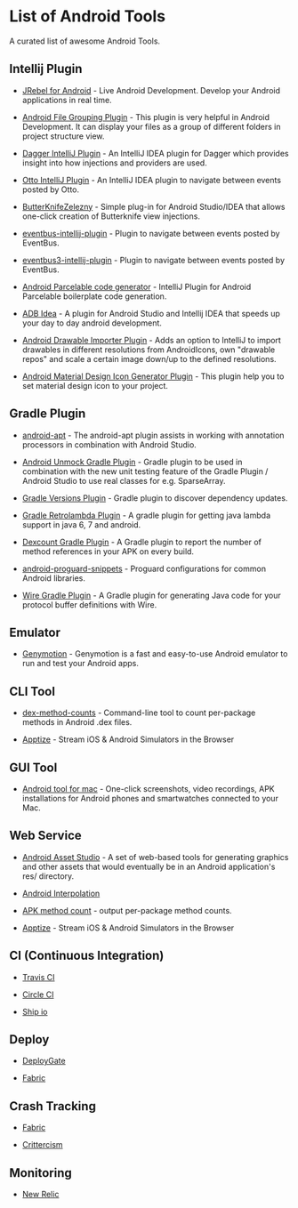 # List of Android Tools
A curated list of awesome Android Tools.



## Intellij Plugin
- [JRebel for Android](http://zeroturnaround.com/software/jrebel-for-android/) - Live Android Development. Develop your Android applications in real time.

- [Android File Grouping Plugin](https://github.com/dmytrodanylyk/folding-plugin) - This plugin is very helpful in Android Development. It can display your files as a group of different folders in project structure view.

- [Dagger IntelliJ Plugin](https://github.com/square/dagger-intellij-plugin) - An IntelliJ IDEA plugin for Dagger which provides insight into how injections and providers are used.

- [Otto IntelliJ Plugin](https://github.com/square/otto-intellij-plugin) - An IntelliJ IDEA plugin to navigate between events posted by Otto.

- [ButterKnifeZelezny](https://github.com/avast/android-butterknife-zelezny) - Simple plug-in for Android Studio/IDEA that allows one-click creation of Butterknife view injections.

- [eventbus-intellij-plugin](https://github.com/kgmyshin/eventbus-intellij-plugin) - Plugin to navigate between events posted by EventBus.

- [eventbus3-intellij-plugin](https://github.com/kgmyshin/eventbus3-intellij-plugin) - Plugin to navigate between events posted by EventBus.

- [Android Parcelable code generator](https://github.com/mcharmas/android-parcelable-intellij-plugin) - IntelliJ Plugin for Android Parcelable boilerplate code generation.

- [ADB Idea](https://github.com/pbreault/adb-idea) - A plugin for Android Studio and Intellij IDEA that speeds up your day to day android development.

- [Android Drawable Importer Plugin](https://github.com/winterDroid/android-drawable-importer-intellij-plugin) - Adds an option to IntelliJ to import drawables in different resolutions from AndroidIcons, own "drawable repos" and scale a certain image down/up to the defined resolutions.

- [Android Material Design Icon Generator Plugin](https://github.com/konifar/android-material-design-icon-generator-plugin) - This plugin help you to set material design icon to your project.

## Gradle Plugin
- [android-apt](https://bitbucket.org/hvisser/android-apt) - The android-apt plugin assists in working with annotation processors in combination with Android Studio.

- [Android Unmock Gradle Plugin](https://github.com/bjoernQ/unmock-plugin) - Gradle plugin to be used in combination with the new unit testing feature of the Gradle Plugin / Android Studio to use real classes for e.g. SparseArray.

- [Gradle Versions Plugin](https://github.com/ben-manes/gradle-versions-plugin) - Gradle plugin to discover dependency updates.

- [Gradle Retrolambda Plugin](https://github.com/evant/gradle-retrolambda) - A gradle plugin for getting java lambda support in java 6, 7 and android.

- [Dexcount Gradle Plugin](https://github.com/KeepSafe/dexcount-gradle-plugin) - A Gradle plugin to report the number of method references in your APK on every build.

- [android-proguard-snippets](https://github.com/krschultz/android-proguard-snippets) - Proguard configurations for common Android libraries.

- [Wire Gradle Plugin](https://github.com/square/wire-gradle-plugin) - A Gradle plugin for generating Java code for your protocol buffer definitions with Wire.

## Emulator
- [Genymotion](https://www.genymotion.com/) - Genymotion is a fast and easy-to-use Android emulator to run and test your Android apps.

## CLI Tool
- [dex-method-counts](https://github.com/mihaip/dex-method-counts) -  Command-line tool to count per-package methods in Android .dex files.

- [Apptize](https://appetize.io/) - Stream iOS & Android Simulators in the Browser

## GUI Tool
- [Android tool for mac](https://github.com/mortenjust/androidtool-mac) - One-click screenshots, video recordings, APK installations for Android phones and smartwatches connected to your Mac.

## Web Service
- [Android Asset Studio](https://romannurik.github.io/AndroidAssetStudio/) - A set of web-based tools for generating graphics and other assets that would eventually be in an Android application's res/ directory.

- [Android Interpolation](https://dl.dropboxusercontent.com/u/6685256/AndroidInterpolation/index.html)

- [APK method count](http://inloop.github.io/apk-method-count/) - output per-package method counts.

- [Apptize](https://appetize.io/) - Stream iOS & Android Simulators in the Browser

## CI (Continuous Integration)

- [Travis CI](https://travis-ci.org/)

- [Circle CI](https://circleci.com/)

- [Ship io](https://ship.io/)

## Deploy
- [DeployGate](https://deploygate.com)

- [Fabric](https://get.fabric.io/)

## Crash Tracking

- [Fabric](https://get.fabric.io/)

- [Crittercism](http://www.crittercism.com/)

## Monitoring

- [New Relic](https://newrelic.com/)
